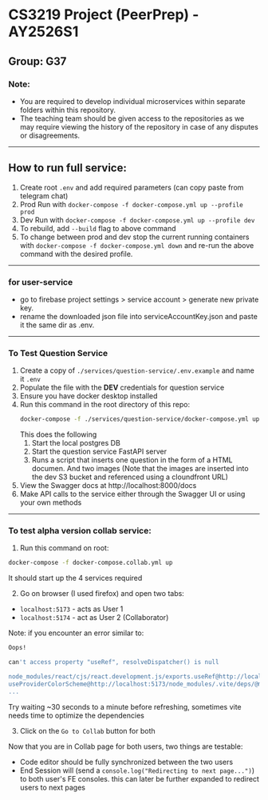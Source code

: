 # CS3219 Project (PeerPrep) - AY2526S1
## Group: G37

### Note: 
- You are required to develop individual microservices within separate folders within this repository.
- The teaching team should be given access to the repositories as we may require viewing the history of the repository in case of any disputes or disagreements. 

<hr/>

## How to run full service:

1. Create root `.env` and add required parameters (can copy paste from telegram chat) 
2. Prod Run with `docker-compose -f docker-compose.yml up --profile prod`
3. Dev Run with `docker-compose -f docker-compose.yml up --profile dev`
4. To rebuild, add `--build` flag to above command
5. To change between prod and dev stop the current running containers with `docker-compose -f docker-compose.yml down` and re-run the above command with the desired profile.

<hr />

### for user-service
- go to firebase project settings > service account > generate new private key.
- rename the downloaded json file into serviceAccountKey.json and paste it the same dir as .env.

---

### To Test Question Service
1. Create a copy of `./services/question-service/.env.example` and name it `.env`
1. Populate the file with the **DEV** credentials for question service
1. Ensure you have docker desktop installed
1. Run this command in the root directory of this repo:
    ```bash
    docker-compose -f ./services/question-service/docker-compose.yml up
    ```
    This does the following
    1. Start the local postgres DB
    2. Start the question service FastAPI server
    3. Runs a script that inserts one question in the form of a HTML documen. And two images (Note that the images are inserted into the dev S3 bucket and referenced using a cloundfront URL)
2. View the Swagger docs at http://localhost:8000/docs
3. Make API calls to the service either through the Swagger UI or using your own methods

---


### To test alpha version collab service:
1. Run this command on root:
```bash
docker-compose -f docker-compose.collab.yml up
```
It should start up the 4 services required

2. Go on browser (I used firefox) and open two tabs:
- `localhost:5173` - acts as User 1
- `localhost:5174` - act as User 2 (Collaborator)

Note: if you encounter an error similar to:
```bash
Oops!

can't access property "useRef", resolveDispatcher() is null

node_modules/react/cjs/react.development.js/exports.useRef@http://localhost:5173/node_modules/.vite/deps/chunk-2WHLTL63.js?v=c5ccc1d9:949:16
useProviderColorScheme@http://localhost:5173/node_modules/.vite/deps/@mantine_core.js?v=0d551787:3925:43
...
```
Try waiting ~30 seconds to a minute before refreshing, sometimes vite needs time to optimize the dependencies

3. Click on the `Go to Collab` button for both

Now that you are in Collab page for both users, two things are testable:
- Code editor should be fully synchronized between the two users
- End Session will (send a `console.log("Redirecting to next page...")`) to both user's FE consoles. this can later be further expanded to redirect users to next pages




